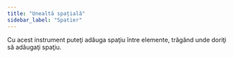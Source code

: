 ```yaml
---
title: "Unealtă spațială"
sidebar_label: "Spatier"
---
```


Cu acest instrument puteţi adăuga spaţiu între elemente, trăgând unde doriţi să adăugaţi spaţiu.
